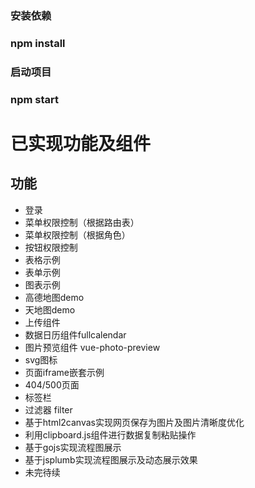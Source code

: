 
### 安装依赖
### npm install

### 启动项目
### npm start

# 已实现功能及组件

## 功能
- 登录
- 菜单权限控制（根据路由表）
- 菜单权限控制（根据角色）
- 按钮权限控制
- 表格示例
- 表单示例
- 图表示例
- 高德地图demo
- 天地图demo
- 上传组件
- 数据日历组件fullcalendar
- 图片预览组件 vue-photo-preview
- svg图标
- 页面iframe嵌套示例
- 404/500页面
- 标签栏
- 过滤器 filter
- 基于html2canvas实现网页保存为图片及图片清晰度优化
- 利用clipboard.js组件进行数据复制粘贴操作
- 基于gojs实现流程图展示
- 基于jsplumb实现流程图展示及动态展示效果
- 未完待续
